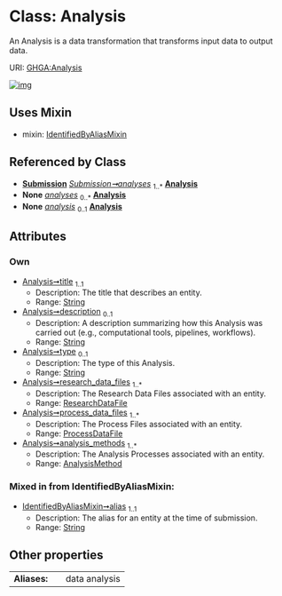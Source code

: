 
# Class: Analysis


An Analysis is a data transformation that transforms input data to output data.

URI: [GHGA:Analysis](https://w3id.org/GHGA/Analysis)


[![img](https://yuml.me/diagram/nofunky;dir:TB/class/[Submission],[ResearchDataFile],[ProcessDataFile],[IdentifiedByAliasMixin],[AnalysisMethod],[AnalysisMethod]<analysis_methods%201..*-%20[Analysis&#124;title:string;description:string%20%3F;type:string%20%3F;alias:string],[ProcessDataFile]<process_data_files%201..*-%20[Analysis],[ResearchDataFile]<research_data_files%201..*-%20[Analysis],[Submission]++-%20analyses%201..*>[Analysis],[Submission]-%20analyses(i)%200..*>[Analysis],[Analysis]uses%20-.->[IdentifiedByAliasMixin])](https://yuml.me/diagram/nofunky;dir:TB/class/[Submission],[ResearchDataFile],[ProcessDataFile],[IdentifiedByAliasMixin],[AnalysisMethod],[AnalysisMethod]<analysis_methods%201..*-%20[Analysis&#124;title:string;description:string%20%3F;type:string%20%3F;alias:string],[ProcessDataFile]<process_data_files%201..*-%20[Analysis],[ResearchDataFile]<research_data_files%201..*-%20[Analysis],[Submission]++-%20analyses%201..*>[Analysis],[Submission]-%20analyses(i)%200..*>[Analysis],[Analysis]uses%20-.->[IdentifiedByAliasMixin])

## Uses Mixin

 *  mixin: [IdentifiedByAliasMixin](IdentifiedByAliasMixin.md)

## Referenced by Class

 *  **[Submission](Submission.md)** *[Submission➞analyses](Submission_analyses.md)*  <sub>1..\*</sub>  **[Analysis](Analysis.md)**
 *  **None** *[analyses](analyses.md)*  <sub>0..\*</sub>  **[Analysis](Analysis.md)**
 *  **None** *[analysis](analysis.md)*  <sub>0..1</sub>  **[Analysis](Analysis.md)**

## Attributes


### Own

 * [Analysis➞title](Analysis_title.md)  <sub>1..1</sub>
     * Description: The title that describes an entity.
     * Range: [String](types/String.md)
 * [Analysis➞description](Analysis_description.md)  <sub>0..1</sub>
     * Description: A description summarizing how this Analysis was carried out (e.g., computational tools, pipelines, workflows).
     * Range: [String](types/String.md)
 * [Analysis➞type](Analysis_type.md)  <sub>0..1</sub>
     * Description: The type of this Analysis.
     * Range: [String](types/String.md)
 * [Analysis➞research_data_files](Analysis_research_data_files.md)  <sub>1..\*</sub>
     * Description: The Research Data Files associated with an entity.
     * Range: [ResearchDataFile](ResearchDataFile.md)
 * [Analysis➞process_data_files](Analysis_process_data_files.md)  <sub>1..\*</sub>
     * Description: The Process Files associated with an entity.
     * Range: [ProcessDataFile](ProcessDataFile.md)
 * [Analysis➞analysis_methods](Analysis_analysis_methods.md)  <sub>1..\*</sub>
     * Description: The Analysis Processes associated with an entity.
     * Range: [AnalysisMethod](AnalysisMethod.md)

### Mixed in from IdentifiedByAliasMixin:

 * [IdentifiedByAliasMixin➞alias](IdentifiedByAliasMixin_alias.md)  <sub>1..1</sub>
     * Description: The alias for an entity at the time of submission.
     * Range: [String](types/String.md)

## Other properties

|  |  |  |
| --- | --- | --- |
| **Aliases:** | | data analysis |

